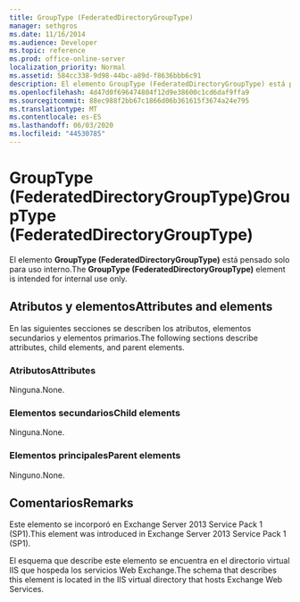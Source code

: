 ```yaml
---
title: GroupType (FederatedDirectoryGroupType)
manager: sethgros
ms.date: 11/16/2014
ms.audience: Developer
ms.topic: reference
ms.prod: office-online-server
localization_priority: Normal
ms.assetid: 584cc338-9d98-44bc-a89d-f8636bbb6c91
description: El elemento GroupType (FederatedDirectoryGroupType) está pensado solo para uso interno.
ms.openlocfilehash: 4d47d0f696474804f12d9e38600c1cd6daf9ffa9
ms.sourcegitcommit: 88ec988f2bb67c1866d06b361615f3674a24e795
ms.translationtype: MT
ms.contentlocale: es-ES
ms.lasthandoff: 06/03/2020
ms.locfileid: "44530785"
---
```

# <a name="grouptype-federateddirectorygrouptype"></a><span data-ttu-id="022ba-103">GroupType (FederatedDirectoryGroupType)</span><span class="sxs-lookup"><span data-stu-id="022ba-103">GroupType (FederatedDirectoryGroupType)</span></span>

<span data-ttu-id="022ba-104">El elemento **GroupType (FederatedDirectoryGroupType)** está pensado solo para uso interno.</span><span class="sxs-lookup"><span data-stu-id="022ba-104">The **GroupType (FederatedDirectoryGroupType)** element is intended for internal use only.</span></span> 

## <a name="attributes-and-elements"></a><span data-ttu-id="022ba-105">Atributos y elementos</span><span class="sxs-lookup"><span data-stu-id="022ba-105">Attributes and elements</span></span>

<span data-ttu-id="022ba-106">En las siguientes secciones se describen los atributos, elementos secundarios y elementos primarios.</span><span class="sxs-lookup"><span data-stu-id="022ba-106">The following sections describe attributes, child elements, and parent elements.</span></span>
  
### <a name="attributes"></a><span data-ttu-id="022ba-107">Atributos</span><span class="sxs-lookup"><span data-stu-id="022ba-107">Attributes</span></span>

<span data-ttu-id="022ba-108">Ninguna.</span><span class="sxs-lookup"><span data-stu-id="022ba-108">None.</span></span>
  
### <a name="child-elements"></a><span data-ttu-id="022ba-109">Elementos secundarios</span><span class="sxs-lookup"><span data-stu-id="022ba-109">Child elements</span></span>

<span data-ttu-id="022ba-110">Ninguna.</span><span class="sxs-lookup"><span data-stu-id="022ba-110">None.</span></span>
  
### <a name="parent-elements"></a><span data-ttu-id="022ba-111">Elementos principales</span><span class="sxs-lookup"><span data-stu-id="022ba-111">Parent elements</span></span>

<span data-ttu-id="022ba-112">Ninguno.</span><span class="sxs-lookup"><span data-stu-id="022ba-112">None.</span></span>
  
## <a name="remarks"></a><span data-ttu-id="022ba-113">Comentarios</span><span class="sxs-lookup"><span data-stu-id="022ba-113">Remarks</span></span>

<span data-ttu-id="022ba-114">Este elemento se incorporó en Exchange Server 2013 Service Pack 1 (SP1).</span><span class="sxs-lookup"><span data-stu-id="022ba-114">This element was introduced in Exchange Server 2013 Service Pack 1 (SP1).</span></span>
  
<span data-ttu-id="022ba-115">El esquema que describe este elemento se encuentra en el directorio virtual IIS que hospeda los servicios Web Exchange.</span><span class="sxs-lookup"><span data-stu-id="022ba-115">The schema that describes this element is located in the IIS virtual directory that hosts Exchange Web Services.</span></span>
  

